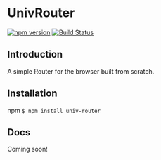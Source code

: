 UnivRouter
===

[![npm version](https://badge.fury.io/js/univ-router.svg)](https://badge.fury.io/js/univ-router) [![Build Status](https://travis-ci.org/bludot/UnivRouter.svg?branch=master)](https://travis-ci.org/bludot/UnivRouter)

Introduction
---

A simple Router for the browser built from scratch.

Installation
---

npm
`$ npm install univ-router`

Docs
---

Coming soon!


